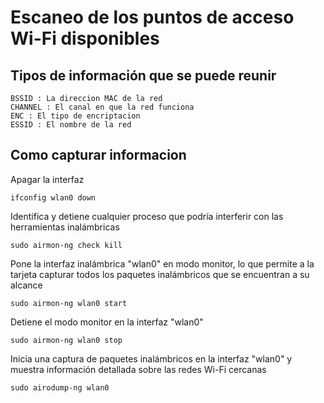 # Escaneo de los puntos de acceso    Wi-Fi disponibles

## Tipos de información que se puede reunir

```
BSSID : La direccion MAC de la red
CHANNEL : El canal en que la red funciona
ENC : El tipo de encriptacion
ESSID : El nombre de la red
```

## Como capturar informacion&#x20;

Apagar la interfaz

```
ifconfig wlan0 down
```

Identifica y detiene cualquier proceso que podría interferir con las herramientas inalámbricas

```
sudo airmon-ng check kill
```

Pone la interfaz inalámbrica "wlan0" en modo monitor, lo que permite a la tarjeta capturar todos los paquetes inalámbricos que se encuentran a su alcance

```
sudo airmon-ng wlan0 start
```

Detiene el modo monitor en la interfaz "wlan0"

```
sudo airmon-ng wlan0 stop
```

Inicia una captura de paquetes inalámbricos en la interfaz "wlan0" y muestra información detallada sobre las redes Wi-Fi cercanas

```
sudo airodump-ng wlan0
```
